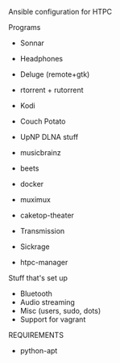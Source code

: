 Ansible configuration for HTPC

Programs
+   Sonnar
+   Headphones
+   Deluge (remote+gtk)
+   rtorrent + rutorrent
+   Kodi
+   Couch Potato

+   UpNP DLNA stuff
+   musicbrainz
+   beets
+   docker
+   muximux
+   caketop-theater
+   Transmission
+   Sickrage
+   htpc-manager

Stuff that's set up
+   Bluetooth
+   Audio streaming
+   Misc (users, sudo, dots)
+   Support for vagrant

REQUIREMENTS
+   python-apt
